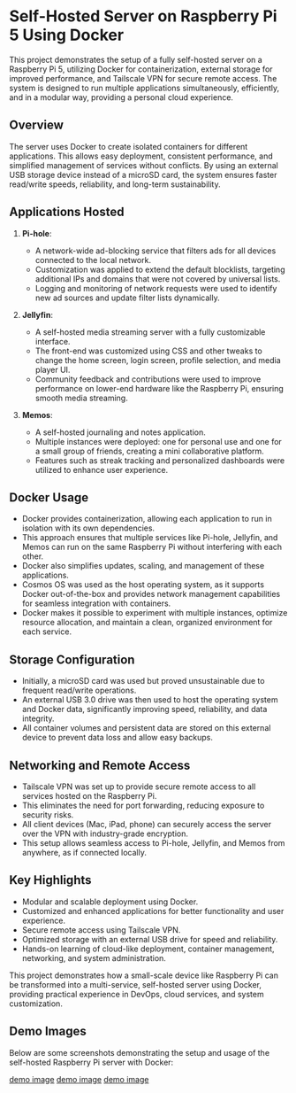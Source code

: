 # Self-Hosted Server on Raspberry Pi 5 Using Docker

This project demonstrates the setup of a fully self-hosted server on a Raspberry Pi 5, utilizing Docker for containerization, external storage for improved performance, and Tailscale VPN for secure remote access. The system is designed to run multiple applications simultaneously, efficiently, and in a modular way, providing a personal cloud experience.

## Overview

The server uses Docker to create isolated containers for different applications. This allows easy deployment, consistent performance, and simplified management of services without conflicts. By using an external USB storage device instead of a microSD card, the system ensures faster read/write speeds, reliability, and long-term sustainability.

## Applications Hosted

1. **Pi-hole**:  
   - A network-wide ad-blocking service that filters ads for all devices connected to the local network.  
   - Customization was applied to extend the default blocklists, targeting additional IPs and domains that were not covered by universal lists.  
   - Logging and monitoring of network requests were used to identify new ad sources and update filter lists dynamically.

2. **Jellyfin**:  
   - A self-hosted media streaming server with a fully customizable interface.  
   - The front-end was customized using CSS and other tweaks to change the home screen, login screen, profile selection, and media player UI.  
   - Community feedback and contributions were used to improve performance on lower-end hardware like the Raspberry Pi, ensuring smooth media streaming.

3. **Memos**:  
   - A self-hosted journaling and notes application.  
   - Multiple instances were deployed: one for personal use and one for a small group of friends, creating a mini collaborative platform.  
   - Features such as streak tracking and personalized dashboards were utilized to enhance user experience.

## Docker Usage

- Docker provides containerization, allowing each application to run in isolation with its own dependencies.  
- This approach ensures that multiple services like Pi-hole, Jellyfin, and Memos can run on the same Raspberry Pi without interfering with each other.  
- Docker also simplifies updates, scaling, and management of these applications.  
- Cosmos OS was used as the host operating system, as it supports Docker out-of-the-box and provides network management capabilities for seamless integration with containers.  
- Docker makes it possible to experiment with multiple instances, optimize resource allocation, and maintain a clean, organized environment for each service.

## Storage Configuration

- Initially, a microSD card was used but proved unsustainable due to frequent read/write operations.  
- An external USB 3.0 drive was then used to host the operating system and Docker data, significantly improving speed, reliability, and data integrity.  
- All container volumes and persistent data are stored on this external device to prevent data loss and allow easy backups.

## Networking and Remote Access

- Tailscale VPN was set up to provide secure remote access to all services hosted on the Raspberry Pi.  
- This eliminates the need for port forwarding, reducing exposure to security risks.  
- All client devices (Mac, iPad, phone) can securely access the server over the VPN with industry-grade encryption.  
- This setup allows seamless access to Pi-hole, Jellyfin, and Memos from anywhere, as if connected locally.

## Key Highlights

- Modular and scalable deployment using Docker.  
- Customized and enhanced applications for better functionality and user experience.  
- Secure remote access using Tailscale VPN.  
- Optimized storage with an external USB drive for speed and reliability.  
- Hands-on learning of cloud-like deployment, container management, networking, and system administration.

This project demonstrates how a small-scale device like Raspberry Pi can be transformed into a multi-service, self-hosted server using Docker, providing practical experience in DevOps, cloud services, and system customization.


## Demo Images

Below are some screenshots demonstrating the setup and usage of the self-hosted Raspberry Pi server with Docker:

[demo image](https://github.com/user-attachments/assets/9399cd81-b69f-4f5c-8ff0-d9cb615e14b1)
[demo image](https://github.com/user-attachments/assets/7aa2c2e0-a384-4df2-a0b5-b99bcb443a16)
[demo image](https://github.com/user-attachments/assets/0425413f-3c40-47ff-80b3-31d3b2616c3b)
